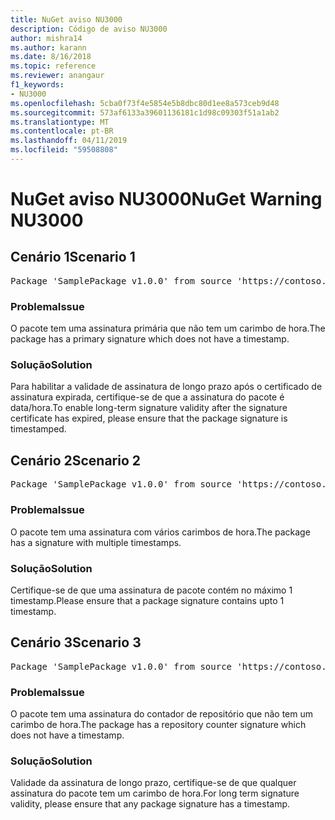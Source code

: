 ```yaml
---
title: NuGet aviso NU3000
description: Código de aviso NU3000
author: mishra14
ms.author: karann
ms.date: 8/16/2018
ms.topic: reference
ms.reviewer: anangaur
f1_keywords:
- NU3000
ms.openlocfilehash: 5cba0f73f4e5854e5b8dbc80d1ee8a573ceb9d48
ms.sourcegitcommit: 573af6133a39601136181c1d98c09303f51a1ab2
ms.translationtype: MT
ms.contentlocale: pt-BR
ms.lasthandoff: 04/11/2019
ms.locfileid: "59508808"
---
```

# <a name="nuget-warning-nu3000"></a><span data-ttu-id="504cd-103">NuGet aviso NU3000</span><span class="sxs-lookup"><span data-stu-id="504cd-103">NuGet Warning NU3000</span></span>

## <a name="scenario-1"></a><span data-ttu-id="504cd-104">Cenário 1</span><span class="sxs-lookup"><span data-stu-id="504cd-104">Scenario 1</span></span>

<pre>Package 'SamplePackage v1.0.0' from source 'https://contoso.com/index.json': The primary signature does not have a timestamp.</pre>

### <a name="issue"></a><span data-ttu-id="504cd-105">Problema</span><span class="sxs-lookup"><span data-stu-id="504cd-105">Issue</span></span>

<span data-ttu-id="504cd-106">O pacote tem uma assinatura primária que não tem um carimbo de hora.</span><span class="sxs-lookup"><span data-stu-id="504cd-106">The package has a primary signature which does not have a timestamp.</span></span>


### <a name="solution"></a><span data-ttu-id="504cd-107">Solução</span><span class="sxs-lookup"><span data-stu-id="504cd-107">Solution</span></span>

<span data-ttu-id="504cd-108">Para habilitar a validade de assinatura de longo prazo após o certificado de assinatura expirada, certifique-se de que a assinatura do pacote é data/hora.</span><span class="sxs-lookup"><span data-stu-id="504cd-108">To enable long-term signature validity after the signature certificate has expired, please ensure that the package signature is timestamped.</span></span>



## <a name="scenario-2"></a><span data-ttu-id="504cd-109">Cenário 2</span><span class="sxs-lookup"><span data-stu-id="504cd-109">Scenario 2</span></span>

<pre>Package 'SamplePackage v1.0.0' from source 'https://contoso.com/index.json': Multiple timestamps are not accepted.</pre>

### <a name="issue"></a><span data-ttu-id="504cd-110">Problema</span><span class="sxs-lookup"><span data-stu-id="504cd-110">Issue</span></span>

<span data-ttu-id="504cd-111">O pacote tem uma assinatura com vários carimbos de hora.</span><span class="sxs-lookup"><span data-stu-id="504cd-111">The package has a signature with multiple timestamps.</span></span>


### <a name="solution"></a><span data-ttu-id="504cd-112">Solução</span><span class="sxs-lookup"><span data-stu-id="504cd-112">Solution</span></span>

<span data-ttu-id="504cd-113">Certifique-se de que uma assinatura de pacote contém no máximo 1 timestamp.</span><span class="sxs-lookup"><span data-stu-id="504cd-113">Please ensure that a package signature contains upto 1 timestamp.</span></span>



## <a name="scenario-3"></a><span data-ttu-id="504cd-114">Cenário 3</span><span class="sxs-lookup"><span data-stu-id="504cd-114">Scenario 3</span></span>

<pre>Package 'SamplePackage v1.0.0' from source 'https://contoso.com/index.json': The repository countersignature does not have a timestamp.</pre>

### <a name="issue"></a><span data-ttu-id="504cd-115">Problema</span><span class="sxs-lookup"><span data-stu-id="504cd-115">Issue</span></span>

<span data-ttu-id="504cd-116">O pacote tem uma assinatura do contador de repositório que não tem um carimbo de hora.</span><span class="sxs-lookup"><span data-stu-id="504cd-116">The package has a repository counter signature which does not have a timestamp.</span></span>


### <a name="solution"></a><span data-ttu-id="504cd-117">Solução</span><span class="sxs-lookup"><span data-stu-id="504cd-117">Solution</span></span>

<span data-ttu-id="504cd-118">Validade da assinatura de longo prazo, certifique-se de que qualquer assinatura do pacote tem um carimbo de hora.</span><span class="sxs-lookup"><span data-stu-id="504cd-118">For long term signature validity, please ensure that any package signature has a timestamp.</span></span>


